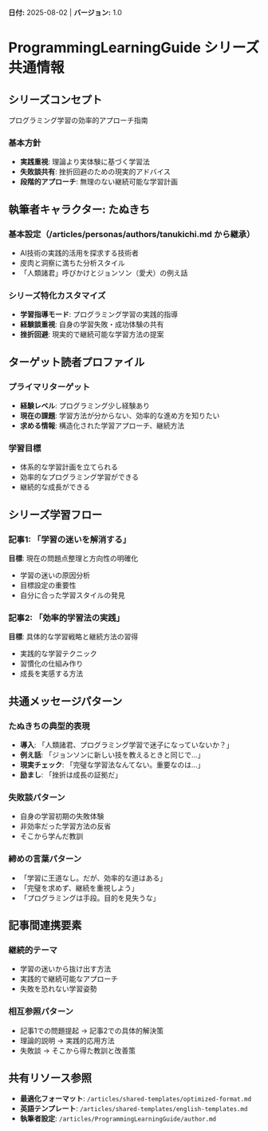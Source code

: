 **日付:** 2025-08-02 | **バージョン:** 1.0

# ProgrammingLearningGuide シリーズ共通情報

## シリーズコンセプト
プログラミング学習の効率的アプローチ指南

### 基本方針
- **実践重視**: 理論より実体験に基づく学習法
- **失敗談共有**: 挫折回避のための現実的アドバイス
- **段階的アプローチ**: 無理のない継続可能な学習計画

## 執筆者キャラクター: たぬきち

### 基本設定（/articles/personas/authors/tanukichi.md から継承）
- AI技術の実践的活用を探求する技術者
- 皮肉と洞察に満ちた分析スタイル
- 「人類諸君」呼びかけとジョンソン（愛犬）の例え話

### シリーズ特化カスタマイズ
- **学習指導モード**: プログラミング学習の実践的指導
- **経験談重視**: 自身の学習失敗・成功体験の共有
- **挫折回避**: 現実的で継続可能な学習方法の提案

## ターゲット読者プロファイル

### プライマリターゲット
- **経験レベル**: プログラミング少し経験あり
- **現在の課題**: 学習方法が分からない、効率的な進め方を知りたい
- **求める情報**: 構造化された学習アプローチ、継続方法

### 学習目標
- 体系的な学習計画を立てられる
- 効率的なプログラミング学習ができる
- 継続的な成長ができる

## シリーズ学習フロー

### 記事1: 「学習の迷いを解消する」
**目標**: 現在の問題点整理と方向性の明確化
- 学習の迷いの原因分析
- 目標設定の重要性
- 自分に合った学習スタイルの発見

### 記事2: 「効率的学習法の実践」
**目標**: 具体的な学習戦略と継続方法の習得
- 実践的な学習テクニック
- 習慣化の仕組み作り
- 成長を実感する方法

## 共通メッセージパターン

### たぬきちの典型的表現
- **導入**: 「人類諸君、プログラミング学習で迷子になっていないか？」
- **例え話**: 「ジョンソンに新しい技を教えるときと同じで...」
- **現実チェック**: 「完璧な学習法なんてない。重要なのは...」
- **励まし**: 「挫折は成長の証拠だ」

### 失敗談パターン
- 自身の学習初期の失敗体験
- 非効率だった学習方法の反省
- そこから学んだ教訓

### 締めの言葉パターン
- 「学習に王道なし。だが、効率的な道はある」
- 「完璧を求めず、継続を重視しよう」
- 「プログラミングは手段。目的を見失うな」

## 記事間連携要素

### 継続的テーマ
- 学習の迷いから抜け出す方法
- 実践的で継続可能なアプローチ
- 失敗を恐れない学習姿勢

### 相互参照パターン
- 記事1での問題提起 → 記事2での具体的解決策
- 理論的説明 → 実践的応用方法
- 失敗談 → そこから得た教訓と改善策

## 共有リソース参照
- **最適化フォーマット**: `/articles/shared-templates/optimized-format.md`
- **英語テンプレート**: `/articles/shared-templates/english-templates.md`
- **執筆者設定**: `/articles/ProgrammingLearningGuide/author.md`